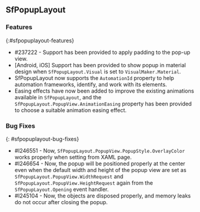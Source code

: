 ## SfPopupLayout

### Features
{:#sfpopuplayout-features}

* \#237222 - Support has been provided to apply padding to the pop-up view.
* [Android, iOS] Support has been provided to show popup in material design when `SfPopupLayout.Visual` is set to `VisualMaker.Material`.
* SfPopupLayout now supports the `AutomationId` property to help automation frameworks, identify, and work with its elements.
* Easing effects have now been added to improve the existing animations available in `SfPopupLayout`, and the `SfPopupLayout.PopupView.AnimationEasing` property has been provided to choose a suitable animation easing effect.

### Bug Fixes
{: #sfpopuplayout-bug-fixes}

* \#I246551 - Now, `SfPopupLayout.PopupView.PopupStyle.OverlayColor` works properly when setting from XAML page.
* \#I246654 - Now, the popup will be positioned properly at the center even when the default width and height of the popup view are set as `SfPopupLayout.PopupView.WidthRequest` and `SfPopupLayout.PopupView.HeightRequest` again from the `SfPopupLayout.Opening` event handler.
* \#I245104 - Now, the objects are disposed properly, and memory leaks do not occur after closing the popup.
